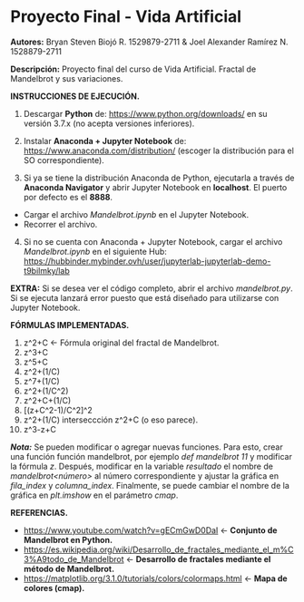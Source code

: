 # Proyecto Final - Vida Artificial

**Autores:** Bryan Steven Biojó R. 1529879-2711 & Joel Alexander Ramírez N. 1528879-2711
         
**Descripción:** Proyecto final del curso de Vida Artificial. Fractal de Mandelbrot y sus variaciones.


**INSTRUCCIONES DE EJECUCIÓN.**

1. Descargar **Python** de: https://www.python.org/downloads/ en su versión 3.7.x (no acepta versiones inferiores).

2. Instalar **Anaconda + Jupyter Notebook** de: https://www.anaconda.com/distribution/ (escoger la distribución para el SO correspondiente).

3. Si ya se tiene la distribución Anaconda de Python, ejecutarla a través de **Anaconda Navigator** y abrir Jupyter Notebook en **localhost**. El puerto por defecto es el **8888**.
- Cargar el archivo *Mandelbrot.ipynb* en el Jupyter Notebook.
- Recorrer el archivo.

4. Si no se cuenta con Anaconda + Jupyter Notebook, cargar el archivo *Mandelbrot.ipynb* en el siguiente Hub: https://hubbinder.mybinder.ovh/user/jupyterlab-jupyterlab-demo-t9bilmky/lab


**EXTRA:** Si se desea ver el código completo, abrir el archivo *mandelbrot.py*. Si se ejecuta lanzará error puesto que está diseñado para utilizarse con Jupyter Notebook.


**FÓRMULAS IMPLEMENTADAS.**

1) z^2+C <- Fórmula original del fractal de Mandelbrot.
2) z^3+C
3) z^5+C
4) z^2+(1/C)
5) z^7+(1/C)
6) z^2+(1/C^2)
7) z^2+C+(1/C)
8) [(z+C^2-1)/C^2]^2 
9) z^2+(1/C) interseccción z^2+C (o eso parece).
10) z^3-z+C

**_Nota:_** Se pueden modificar o agregar nuevas funciones. Para esto, crear una función función mandelbrot, por ejemplo *def mandelbrot 11* y modificar la fórmula *z*. Después, modificar en la variable *resultado* el nombre de *mandelbrot<número>* al número correspondiente y ajustar la gráfica en *fila_index* y *columna_index*. Finalmente, se puede cambiar el nombre de la gráfica en *plt.imshow* en el parámetro *cmap*.

**REFERENCIAS.**

- https://www.youtube.com/watch?v=gECmGwD0DaI <- **Conjunto de Mandelbrot en Python.**
- https://es.wikipedia.org/wiki/Desarrollo_de_fractales_mediante_el_m%C3%A9todo_de_Mandelbrot <- **Desarrollo de fractales mediante el método de Mandelbrot.**
- https://matplotlib.org/3.1.0/tutorials/colors/colormaps.html <- **Mapa de colores (cmap).**

